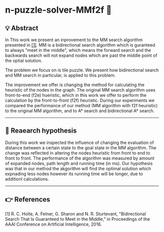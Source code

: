 #  n-puzzle-solver-MMf2f :two_men_holding_hands:


## :bulb: Abstract
In This work we present an inprovement to the MM search algorithm presented in [[1]](#1).
MM is a bidirectional search algorithm which is guranteed to always "meet in the middle", which means the forward search and the backwards search will not expand nodes which are 
past the middle point of the optial solution. 

The problem we focus on is tile puzzle. We present how bidirectional search and MM search in particular, is applied to this problem.

The improvement we offer is changing the method for calculating the heuristic of the nodes in the graph.
The original MM search algorithm uses front-to-end (f2e) hueristic, which in this work we offer to perform the calculation by the front-to-front (f2f) heuristic. 
During our experiments we compared the performance of our method (MM algorithm with f2f heuristic) to the original MM algorithm, and to A* search and bidirectional A* search.

---


##  :mag_right: Reaearch hypothesis
During this work we inspected the influence of changing the evaluation of distance between a certain state to the goal state in the MM algorithm.
The change was reflected in altering the nodes heuristic from front to end to front to front. The performance of the algorithm was measured by amount of expanded nodes, 
path length and running time (in ms). 
Our hypothesis was that in our method the akgorithm will find the optimal solution which expnading less nodes however its running time 
will be longer, due to additionl calculations. 

---


## :point_right: References
<a id="1">[1]</a>
R. C. Holte, A. Felner, G. Sharon and N. R. Sturtevant, "Bidirectional Search That Is Guaranteed to Meet in the Middle," 
in Proceedings of the AAAI Conference on Artificial Intelligence, 2016. 
